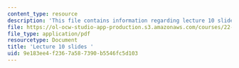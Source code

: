 ```yaml
---
content_type: resource
description: 'This file contains information regarding lecture 10 slides '
file: https://ol-ocw-studio-app-production.s3.amazonaws.com/courses/22-02-introduction-to-applied-nuclear-physics-spring-2012/9e183ee4f2367a587390b5546fc5d103_MIT22_02S12_lec10.pdf
file_type: application/pdf
resourcetype: Document
title: 'Lecture 10 slides '
uid: 9e183ee4-f236-7a58-7390-b5546fc5d103
---
```

